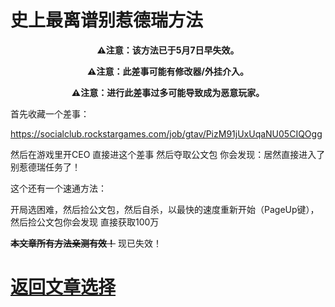 # 史上最离谱别惹德瑞方法

<p align="center"><b>⚠注意：该方法已于5月7日早失效。</b></p>
<p align="center"><b>⚠注意：此差事可能有修改器/外挂介入。</b></p>
<p align="center"><b>⚠注意：进行此差事过多可能导致成为恶意玩家。</b></p>

首先收藏一个差事：

https://socialclub.rockstargames.com/job/gtav/PizM91jUxUqaNU05CIQOgg

然后在游戏里开CEO 直接进这个差事 然后夺取公文包 你会发现：居然直接进入了别惹德瑞任务了！

这个还有一个速通方法：

开局选困难，然后捡公文包，然后自杀，以最快的速度重新开始（PageUp键），然后捡公文包你会发现 直接获取100万

<p><b><del>本文章所有方法亲测有效！</del></b> 现已失效！</p>

# <a href="/article/">返回文章选择</a>
